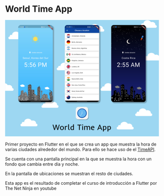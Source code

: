 # World Time App

[![World Time App](./screens.png)]()

Primer proyecto en Flutter en el que se crea un app que muestra la hora de varias ciudades alrededor del mundo. Para ello se hace uso de el [TimeAPI](https://timeapi.io).

Se cuenta con una pantalla principal en la que se muestra la hora con un fondo que cambia entre día y noche. 

En la pantalla de ubicaciones se muestran el resto de ciudades.

Esta app es el resultado de completar el curso de introducción a Flutter por The Net Ninja en youtube